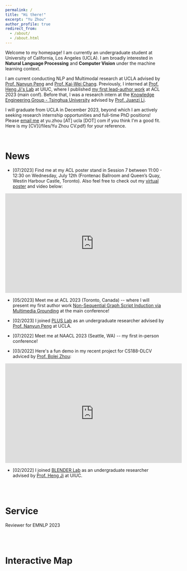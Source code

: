 ```yaml
---
permalink: /
title: "Hi there!"
excerpt: "Yu Zhou"
author_profile: true
redirect_from: 
  - /about/
  - /about.html
---
```


Welcome to my homepage! I am currently an undergraduate student at University of California, Los Angeles (UCLA). I am broadly interested in **Natural Language Processing** and **Computer Vision** under the machine learning context. 



I am current conducting NLP and Multimodal research at UCLA advised by [Prof. Nanyun Peng](https://vnpeng.net/) and [Prof. Kai-Wei Chang](http://web.cs.ucla.edu/~kwchang/). Previously, I interned at [Prof. Heng Ji's Lab](http://blender.cs.illinois.edu/hengji/research.html) at UIUC, where I published [my first lead-author work](https://arxiv.org/pdf/2305.17542v1.pdf) at ACL 2023 (main conf). Before that, I was a research intern at the [Knowledge Engineering Group - Tsinghua University](https://keg.cs.tsinghua.edu.cn/) advised by [Prof. Juanzi Li](http://keg.cs.tsinghua.edu.cn/persons/ljz/).

<!-- I have worked as an undergraduate researcher at the [Knowledge Engineering Group - Tsinghua University](https://keg.cs.tsinghua.edu.cn/) advised by [Prof. Juanzi Li](http://keg.cs.tsinghua.edu.cn/persons/ljz/) in 2021. Before that, I was a research intern at the [Structures-Computer Interaction Laboratory - UCLA](https://structures.computer/) under [Prof. M. Khalid Jawed](http://www.khalidjawed.com/).  -->

     
I will graduate from UCLA in December 2023, beyond which I am actively seeking research internship opportunities and full-time PhD positions! Please [email me](mailto:yu.zhou@ucla.edu) at yu.zhou [AT] ucla [DOT] com if you think I'm a good fit. Here is my [CV](/files/Yu Zhou CV.pdf) for your reference.

<br/>


News
======
- [07/2023] Find me at my ACL poster stand in Session 7 between 11:00 - 12:30 on Wednesday, July 12th (Frontenac Ballroom and Queen’s Quay, Westin Harbour Castle, Toronto). Also feel free to check out my [virtual poster](https://underline.io/events/395/posters/15298/poster/76443-non-sequential-graph-script-induction-via-multimedia-grounding?tab=poster) and video below:
<iframe width="560" height="315" src="https://www.youtube.com/embed/fZ1MWM0o6l4" title="YouTube video player" frameborder="0" allow="accelerometer; autoplay; clipboard-write; encrypted-media; gyroscope; picture-in-picture" allowfullscreen></iframe>


- [05/2023] Meet me at ACL 2023 (Toronto, Canada) -- where I will present my first author work [Non-Sequential Graph Script Induction via Multimedia Grounding](https://arxiv.org/pdf/2305.17542v1.pdf) at the main conference!


- [02/2023] I joined [PLUS Lab](https://vnpeng.net/group/) as an undergraduate researcher advised by [Prof. Nanyun Peng](https://vnpeng.net/) at UCLA.


- [07/2022] Meet me at NAACL 2023 (Seattle, WA) -- my first in-person conference!


- [03/2022] Here's a fun demo in my recent project for CS188-DLCV adviced by [Prof. Bolei Zhou](https://boleizhou.github.io/):
<iframe width="560" height="315" src="https://www.youtube.com/embed/H1gXwSYAml4" title="YouTube video player" frameborder="0" allow="accelerometer; autoplay; clipboard-write; encrypted-media; gyroscope; picture-in-picture" allowfullscreen></iframe>


- [02/2022] I joined [BLENDER Lab](http://blender.cs.illinois.edu/index.html) as an undergraduate researcher advised by [Prof. Heng Ji](http://blender.cs.illinois.edu/hengji/research.html) at UIUC.


<br/><br/>


Service
======

Reviewer for EMNLP 2023


<!-- For more info
======
- My publications can be found [here](/publications).
- My contact information can be found [here](/contact). -->


<br/><br/>

Interactive Map
======
<br/>

<script type="text/javascript" id="clstr_globe" src="//clustrmaps.com/globe.js?&w=300&d=YG3LLVlq54HoY9rGWpc4hPvuYUkUMn3z9Oy4kPbWotI"></script>
